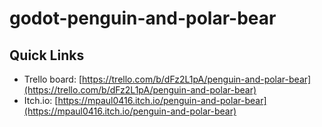 # godot-penguin-and-polar-bear

## Quick Links

* Trello board: [https://trello.com/b/dFz2L1pA/penguin-and-polar-bear](https://trello.com/b/dFz2L1pA/penguin-and-polar-bear)
* Itch.io: [https://mpaul0416.itch.io/penguin-and-polar-bear](https://mpaul0416.itch.io/penguin-and-polar-bear)
